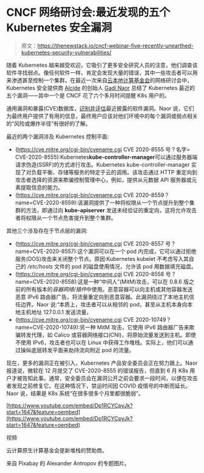 # CNCF 网络研讨会:最近发现的五个 Kubernetes 安全漏洞

> 原文：<https://thenewstack.io/cncf-webinar-five-recently-unearthed-kubernetes-security-vulnerabilities/>

随着 Kubernetes 越来越受欢迎，它吸引了更多安全研究人员的注意，他们调查该软件寻找弱点。像任何软件一样，肯定会发现大量的错误，其中一些攻击者可以用来渗透甚至控制一个集群。在最近一次来自[云本地计算基金会](https://www.cncf.io/)的网络研讨会中，Kubernetes 安全提供商 [Alcide](https://www.alcide.io/company/) 的创始人 [Gadi Naor](https://www.linkedin.com/in/gadinaor/?originalSubdomain=il) 总结了 Kubernetes 最近的五个漏洞——其中一个是 CNCF 花了六个多月时间提醒 K8s 用户的。

通用漏洞和暴露(CVE)数据库，[识别并评估](https://thenewstack.io/cvss-struggles-to-remain-viable-in-the-era-of-cloud-native-computing/)最近披露的软件漏洞。Naor 说，它们为最终用户提供了有用的信息，最终用户应该对他们环境中的每个漏洞或弱点相关的“风险或爆炸半径”有很好的了解。

最近的两个漏洞涉及 Kubernetes 控制平面:

*   (https://cve.mitre.org/cgi-bin/cvename.cgi CVE 2020-8555 号？名字= CVE-2020-8555):Kubernetes**kube-controller-manager**可以通过服务器端请求伪造(SSRF)的方式进行攻击。Kubernetes kube-controller-manager 实现了对负载平衡、存储等服务的特定于云的调用。该攻击通过 HTTP 重定向到攻击者选择的资源来欺骗控制管理中心，例如，提供从元数据 API 服务器或元素提取信息的能力。
*   (https://cve.mitre.org/cgi-bin/cvename.cgi CVE 2020-8559？name=CVE-2020-8559):该漏洞提供了一种将权限从一个节点提升到整个集群的方法，即通过向 **kube-apiserver** 发送未经验证的重定向，这将允许攻击者将权限从一个节点危害提升到整个集群。

其他三个涉及存在于节点层的漏洞:

*   (https://cve.mitre.org/cgi-bin/cvename.cgi CVE 2020-8557 号？name=CVE-2020-8557):这个漏洞可以在一个 pod 内完成，它可以通过拒绝服务(DOS)攻击来关闭整个节点。原因:Kubernetes kubelet 不考虑写入其自己的 */etc/hosts* 文件的 pod 的磁盘使用情况，允许该 pod 用数据填充磁盘。
*   (https://cve.mitre.org/cgi-bin/cvename.cgi CVE 2020-8558 号？name=CVE-2020-8558):这是一种“中间人”(MitM)攻击，可以在 0.8.6 版之前的所有版本的*容器网络/插件*中使用。恶意容器可以向主机或其他容器发送恶意 IPv6 路由器广告，将流量重定向到恶意容器。此漏洞绕过了本地主机信任边界。Naor 说:“本质上，攻击者可以从相邻的 pod，甚至从主机本身向本地主机地址 127.0.0.1 发送流量。
*   (https://cve.mitre.org/cgi-bin/cvename.cgi CVE 2020-10749？name=CVE-2020-10749):另一种 MitM 攻击，它使用 IPv6 路由器广告来欺骗转发代理，如 Calico 或容器网络接口(CNI)，将原始流量发送到主机。即使不使用 IPv6，攻击者也可以在 Linux 中获得工作堆栈。实际上，他们可以通过操纵底层转发平面来劫持流向附近 pod 的流量。

现在，更多的漏洞正在被引入，Kubernetes 产品安全委员会正在努力跟上。Naor 报道说，微软在 12 月提交了 CVE-2020-8555 的错误报告，但直到 6 月 K8s 用户才被告知此事。通常，安全委员会在漏洞公开之前会要求一段时间，以便在攻击者发现之前修复它。在这种情况下，禁运时间因 COVID 疫情号的中断而延长。Naor 说，结果是 K8s 系统“在很多很多个月里都很脆弱”。

[https://www.youtube.com/embed/Dp1RCYCpyJk?start=1647&feature=oembed](https://www.youtube.com/embed/Dp1RCYCpyJk?start=1647&feature=oembed)

视频

云计算原生计算基金会是新堆栈的赞助商。

来自 Pixabay 的 Alexander Antropov 的专题图片。

<svg xmlns:xlink="http://www.w3.org/1999/xlink" viewBox="0 0 68 31" version="1.1"><title>Group</title> <desc>Created with Sketch.</desc></svg>